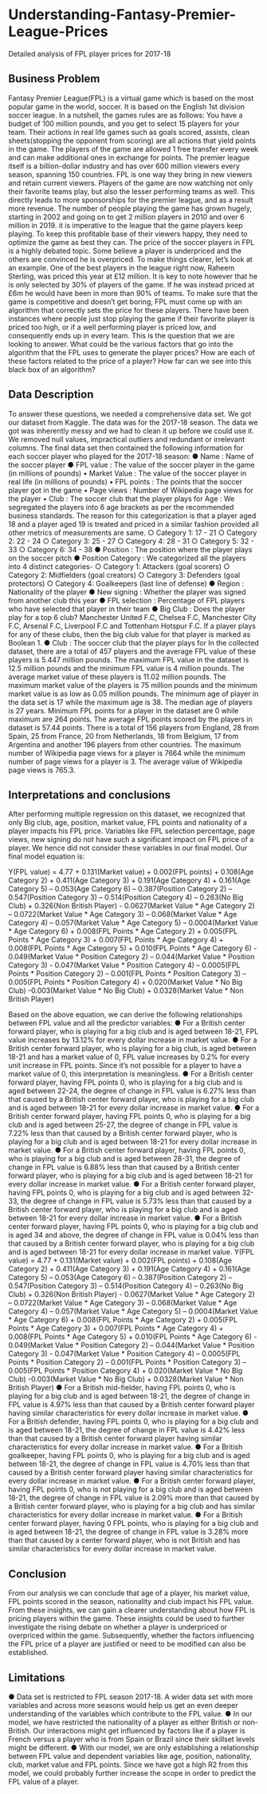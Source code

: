 # Understanding-Fantasy-Premier-League-Prices
Detailed analysis of FPL player prices for 2017-18

## Business Problem

Fantasy Premier League(FPL) is a virtual game which is based on the most popular game in the world, soccer. It is based on the English 1st division soccer league. In a nutshell, the games rules are as follows: You have a budget of 100 million pounds, and you get to select 15 players for your team. Their actions in real life games such as goals scored, assists, clean sheets(stopping the opponent from scoring) are all actions that yield points in the game. The players of the game are allowed 1 free transfer every week and can make additional ones in exchange for points. The premier league itself is a billion-dollar industry and has over 600 million viewers every season, spanning 150 countries. FPL is one way they bring in new viewers and retain current viewers. Players of the game are now watching not only their favorite teams play, but also the lesser performing teams as well. This directly leads to more sponsorships for the premier league, and as a result more revenue. The number of people playing the game has grown hugely, starting in 2002 and going on to get 2 million players in 2010 and over 6 million in 2019. it is imperative to the league that the game players keep playing. To keep this profitable base of their viewers happy, they need to optimize the game as best they can.
The price of the soccer players in FPL is a highly debated topic. Some believe a player is underpriced and the others are convinced he is overpriced. To make things clearer, let’s look at an example. One of the best players in the league right now, Raheem Sterling, was priced this year at £12 million. It is key to note however that he is only selected by 30% of players of the game. If he was instead priced at £6m he would have been in more than 90% of teams. To make sure that the game is competitive and doesn’t get boring, FPL must come up with an algorithm that correctly sets the price for these players. There have been instances where people just stop playing the game if their favorite player is priced too high, or if a well performing player is priced low, and consequently ends up in every team. This is the question that we are looking to answer. What could be the various factors that go into the algorithm that the FPL uses to generate the player prices? How are each of these factors related to the price of a player? How far can we see into this black box of an algorithm?

## Data Description
To answer these questions, we needed a comprehensive data set. We got our dataset from Kaggle. The data was for the 2017-18 season. The data we got was inherently messy and we had to clean it up before we could use it. We removed null values, impractical outliers and redundant or irrelevant columns. The final data set then contained the following information for each soccer player who played for the 2017-18 season: 
● Name : Name of the soccer player
● FPL value : The value of the soccer player in the game (in millions of pounds)
• Market Value : The value of the soccer player in real life (in millions of pounds) 
• FPL points : The points that the soccer player got in the game
• Page views : Number of Wikipedia page views for the player 
• Club : The soccer club that the player plays for
Age : We segregated the players into 6 age brackets as per the recommended business standards. The reason for this categorization is that a player aged 18 and a player aged 19 is treated and priced in a similar fashion provided all other metrics of measurements are same. 
○ Category 1: 17 - 21 
○ Category 2: 22 - 24 
○ Category 3: 25 - 27
○ Category 4: 28 - 31 
○ Category 5: 32 - 33 
○ Category 6: 34 - 38
● Position : The position where the player plays on the soccer pitch
● Position Category : We categorized all the players into 4 distinct categories- 
○ Category 1: Attackers (goal scorers)
○ Category 2: Midfielders (goal creators) 
○ Category 3: Defenders (goal protectors)
○ Category 4: Goalkeepers (last line of defense) 
● Region : Nationality of the player
● New signing : Whether the player was signed from another club this year
● FPL selection : Percentage of FPL players who have selected that player in their team 
● Big Club : Does the player play for a top 6 club? Manchester United F.C, Chelsea F.C, Manchester City F.C, Arsenal F.C, Liverpool F.C and Tottenham Hotspur F.C. If a player plays for any of these clubs, then the big club value for that player is marked as Boolean 1.
● Club : The soccer club that the player plays for
In the collected dataset, there are a total of 457 players and the average FPL value of these players is 5.447 million pounds. The maximum FPL value in the dataset is 12.5 million pounds and the minimum FPL value is 4 million pounds. The average market value of these players is 11.02 million pounds. The maximum market value of the players is 75 million pounds and the minimum market value is as low as 0.05 million pounds. The minimum age of player in the data set is 17 while the maximum age is 38. The median age of players is 27 years. Minimum FPL points for a player in the dataset are 0 while maximum are 264 points. The average FPL points scored by the players in dataset is 57.44 points. There is a total of 156 players from England, 28 from Spain, 25 from France, 20 from Netherlands, 18 from Belgium, 17 from Argentina and another 196 players from other countries. The maximum number of Wikipedia page views for a player is 7664 while the minimum number of page views for a player is 3. The average value of Wikipedia page views is 765.3.

## Interpretations and conclusions
After performing multiple regression on this dataset, we recognized that only Big club, age, position, market value, FPL points and nationality of a player impacts his FPL price. Variables like FPL selection percentage, page views, new signing do not have such a significant impact on FPL price of a player. We hence did not consider these variables in our final model. Our final model equation is:

Y(FPL value) = 4.77 + 0.131(Market value) + 0.002(FPL points) + 0.108(Age Category 2) + 0.411(Age Category 3) + 0.191(Age Category 4) + 0.161(Age Category 5) – 0.053(Age Category 6) – 0.387(Position Category 2) – 0.547(Position Category 3) – 0.514(Position Category 4) – 0.263(No Big Club) + 0.326(Non British Player) - 0.0627(Market Value * Age Category 2) – 0.0722(Market Value * Age Category 3) – 0.068(Market Value * Age Category 4) – 0.057(Market Value * Age Category 5) – 0.0004(Market Value * Age Category 6) + 0.008(FPL Points * Age Category 2) + 0.005(FPL Points * Age Category 3) + 0.007(FPL Points * Age Category 4) + 0.008(FPL Points * Age Category 5) + 0.010(FPL Points * Age Category 6) - 0.049(Market Value * Position Category 2) – 0.044(Market Value * Position Category 3) - 0.047(Market Value * Position Category 4) – 0.0005(FPL Points * Position Category 2) – 0.001(FPL Points * Position Category 3) – 0.005(FPL Points * Position Category 4) + 0.020(Market Value * No Big Club) -0.003(Market Value * No Big Club) + 0.0328(Market Value * Non British Player)

Based on the above equation, we can derive the following relationships between FPL value and all the predictor variables:
● For a British center forward player, who is playing for a big club and is aged between 18-21, FPL value increases by 13.12% for every dollar increase in market value.
● For a British center forward player, who is playing for a big club, is aged between 18-21 and has a market value of 0, FPL value increases by 0.2% for every unit increase in FPL points. Since it’s not possible for a player to have a market value of 0, this interpretation is meaningless.
● For a British center forward player, having FPL points 0, who is playing for a big club and is aged between 22-24, the degree of change in FPL value is 6.27% less than that caused by a British center forward player, who is playing for a big club and is aged between 18-21 for every dollar increase in market value.
● For a British center forward player, having FPL points 0, who is playing for a big club and is aged between 25-27, the degree of change in FPL value is 7.22% less than that caused by a British center forward player, who is playing for a big club and is aged between 18-21 for every dollar increase in market value.
● For a British center forward player, having FPL points 0, who is playing for a big club and is aged between 28-31, the degree of change in FPL value is 6.88% less than that caused by a British center forward player, who is playing for a big club and is aged between 18-21 for every dollar increase in market value.
● For a British center forward player, having FPL points 0, who is playing for a big club and is aged between 32-33, the degree of change in FPL value is 5.73% less than that caused by a British center forward player, who is playing for a big club and is aged between 18-21 for every dollar increase in market value.
● For a British center forward player, having FPL points 0, who is playing for a big club and is aged 34 and above, the degree of change in FPL value is 0.04% less than that caused by a British center forward player, who is playing for a big club and is aged between 18-21 for every dollar increase in market value. Y(FPL value) = 4.77 + 0.131(Market value) + 0.002(FPL points) + 0.108(Age Category 2) + 0.411(Age Category 3) + 0.191(Age Category 4) + 0.161(Age Category 5) – 0.053(Age Category 6) – 0.387(Position Category 2) – 0.547(Position Category 3) – 0.514(Position Category 4) – 0.263(No Big Club) + 0.326(Non British Player) - 0.0627(Market Value * Age Category 2) – 0.0722(Market Value * Age Category 3) – 0.068(Market Value * Age Category 4) – 0.057(Market Value * Age Category 5) – 0.0004(Market Value * Age Category 6) + 0.008(FPL Points * Age Category 2) + 0.005(FPL Points * Age Category 3) + 0.007(FPL Points * Age Category 4) + 0.008(FPL Points * Age Category 5) + 0.010(FPL Points * Age Category 6) - 0.049(Market Value * Position Category 2) – 0.044(Market Value * Position Category 3) - 0.047(Market Value * Position Category 4) – 0.0005(FPL Points * Position Category 2) – 0.001(FPL Points * Position Category 3) – 0.005(FPL Points * Position Category 4) + 0.020(Market Value * No Big Club) -0.003(Market Value * No Big Club) + 0.0328(Market Value * Non British Player)
● For a British mid-fielder, having FPL points 0, who is playing for a big club and is aged between 18-21, the degree of change in FPL value is 4.97% less than that caused by a British center forward player having similar characteristics for every dollar increase in market value.
● For a British defender, having FPL points 0, who is playing for a big club and is aged between 18-21, the degree of change in FPL value is 4.42% less than that caused by a British center forward player having similar characteristics for every dollar increase in market value.
● For a British goalkeeper, having FPL points 0, who is playing for a big club and is aged between 18-21, the degree of change in FPL value is 4.70% less than that caused by a British center forward player having similar characteristics for every dollar increase in market value.
● For a British center forward player, having FPL points 0, who is not playing for a big club and is aged between 18-21, the degree of change in FPL value is 2.09% more than that caused by a British center forward player, who is playing for a big club and has similar characteristics for every dollar increase in market value.
● For a British center forward player, having 0 FPL points, who is playing for a big club and is aged between 18-21, the degree of change in FPL value is 3.28% more than that caused by a center forward player, who is not British and has similar characteristics for every dollar increase in market value.

## Conclusion
From our analysis we can conclude that age of a player, his market value, FPL points scored in the season, nationality and club impact his FPL value. From these insights, we can gain a clearer understanding about how FPL is pricing players within the game. These insights could be used to further investigate the rising debate on whether a player is underpriced or overpriced within the game. Subsequently, whether the factors influencing the FPL price of a player are justified or need to be modified can also be established.

## Limitations
● Data set is restricted to FPL season 2017-18. A wider data set with more variables and across more seasons would help us get an even deeper understanding of the variables which contribute to the FPL value. 
● In our model, we have restricted the nationality of a player as either British or non-British. Our interactions might get influenced by factors like if a player is French versus a player who is from Spain or Brazil since their skillset levels might be different.
● With our model, we are only establishing a relationship between FPL value and dependent variables like age, position, nationality, club, market value and FPL points. Since we have got a high R2 from this model, we could probably further increase the scope in order to predict the FPL value of a player.
